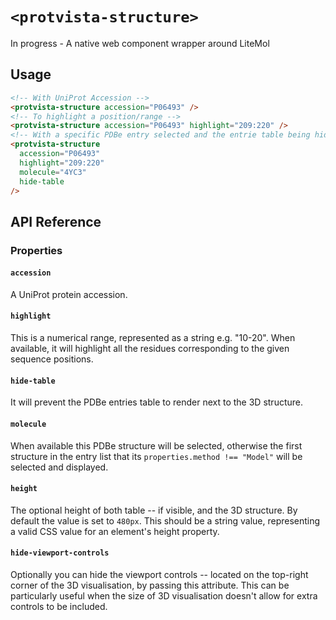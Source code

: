
# `<protvista-structure>`

In progress - A native web component wrapper around LiteMol

## Usage

```html
<!-- With UniProt Accession -->
<protvista-structure accession="P06493" />
<!-- To highlight a position/range -->
<protvista-structure accession="P06493" highlight="209:220" />
<!-- With a specific PDBe entry selected and the entrie table being hidden -->
<protvista-structure
  accession="P06493"
  highlight="209:220"
  molecule="4YC3"
  hide-table
/>
```

## API Reference

### Properties

#### `accession`

A UniProt protein accession.

#### `highlight`

This is a numerical range, represented as a string e.g. "10-20". When available, it will highlight all the residues corresponding to the given sequence positions.

#### `hide-table`

It will prevent the PDBe entries table to render next to the 3D structure.

#### `molecule`

When available this PDBe structure will be selected, otherwise the first structure in the entry list that its `properties.method !== "Model"` will be selected and displayed.

#### `height`

The optional height of both table -- if visible, and the 3D structure. By default the value is set to `480px`. This should be a string value, representing a valid CSS value for an element's height property.

#### `hide-viewport-controls`

Optionally you can hide the viewport controls -- located on the top-right corner of the 3D visualisation, by passing this attribute. This can be particularly useful when the size of 3D visualisation doesn't allow for extra controls to be included.
